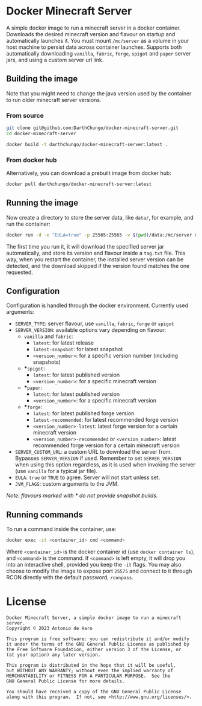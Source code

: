 # Docker Minecraft Server

A simple docker image to run a minecraft server in a docker container.
Downloads the desired minecraft version and flavour on startup and automatically launches it.
You must mount `/mc/server` as a volume in your host machine to persist data across container launches.
Supports both automatically downloading `vanilla`, `fabric`, `forge`, `spigot` and `paper` server jars, and using a custom server url link.


## Building the image

Note that you might need to change the java version used by the container to run older minecraft server versions.

### From source

```bash
git clone git@github.com:DarthChungo/docker-minecraft-server.git
cd docker-minecraft-server
```

```bash
docker build -t darthchungo/docker-minecraft-server:latest .
```

### From docker hub

Alternatively, you can download a prebuilt image from docker hub:

```bash
docker pull darthchungo/docker-minecraft-server:latest
```


## Running the image

Now create a directory to store the server data, like `data/`, for example, and run the container:

```bash
docker run -d -e "EULA=true" -p 25565:25565 -v $(pwd)/data:/mc/server darthchungo/docker-minecraft-server:latest
```

The first time you run it, it will download the specified server jar automatically, and store its version and flavour inside a `tag.txt` file.
This way, when you restart the container, the installed server version can be detected, and the download skipped if the version found matches the one requested.


## Configuration

Configuration is handled through the docker environment.
Currently used arguments:
- `SERVER_TYPE`: server flavour, use `vanilla`, `fabric`, `forge` or `spigot`
- `SERVER_VERSION`: available options vary depending on flavour:
  - `vanilla` and `fabric`:
    - `latest`: for latest release
    - `latest-snapshot`: for latest snapshot
    - `<version_number>`: for a specific version number (including snapshots)
  - __*__`spigot`:
    - `latest`: for latest published version
    - `<version_number>`: for a specific minecraft version
  - __*__`paper`:
    - `latest`: for latest published version
    - `<version_number>`: for a specific minecraft version
  - __*__`forge`:
    - `latest`: for latest published forge version
    - `latest-recommended`: for latest recommended forge version
    - `<version_number>-latest`: latest forge version for a certain minecraft version
    - `<version_number>-recommended` or `<version_number>`: latest recommended forge version for a certain minecraft version
- `SERVER_CUSTOM_URL`: a custom URL to download the server from. Bypasses `SERVER_VERSION` if used. Remember to set `SERVER_VERSION` when using this option regardless, as it is used when invoking the server (use `vanilla` for a typical jar file).
- `EULA`: `true` or `TRUE` to agree. Server will not start unless set.
- `JVM_FLAGS`: custom arguments to the JVM.

*Note: flavours marked with*
_*_
*do not provide snapshot builds.*

## Running commands

To run a command inside the container, use:

```bash
docker exec -it <container_id> cmd <command>
```

Where `<container_id>` is the docker container id (use `docker container ls`), and `<command>` is the command.
If `<command>` is left empty, it will drop you into an interactive shell, provided you keep the `-it` flags.
You may also choose to modify the image to expose port `25575` and connect to it through RCON directly with the default password, `rconpass`.


# License

```
Docker Minecraft Server, a simple docker image to run a minecraft server.
Copyright © 2023 Antonio de Haro

This program is free software: you can redistribute it and/or modify
it under the terms of the GNU General Public License as published by
the Free Software Foundation, either version 3 of the License, or
(at your option) any later version.

This program is distributed in the hope that it will be useful,
but WITHOUT ANY WARRANTY; without even the implied warranty of
MERCHANTABILITY or FITNESS FOR A PARTICULAR PURPOSE.  See the
GNU General Public License for more details.

You should have received a copy of the GNU General Public License
along with this program.  If not, see <http://www.gnu.org/licenses/>.
```
